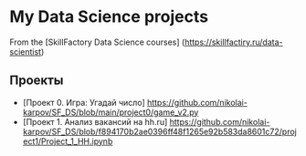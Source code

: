 # My Data Science projects
From the [SkillFactory Data Science courses] (https://skillfactiry.ru/data-scientist)

## Проекты

* [Проект 0. Игра: Угадай число] https://github.com/nikolai-karpov/SF_DS/blob/main/project0/game_v2.py
* [Проект 1. Анализ вакансий на hh.ru] https://github.com/nikolai-karpov/SF_DS/blob/f894170b2ae0396ff48f1265e92b583da8601c72/project1/Project_1_HH.ipynb
